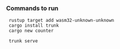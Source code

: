 ### Commands to run

```
 rustup target add wasm32-unknown-unknown
 cargo install trunk
 cargo new counter

 trunk serve

```
